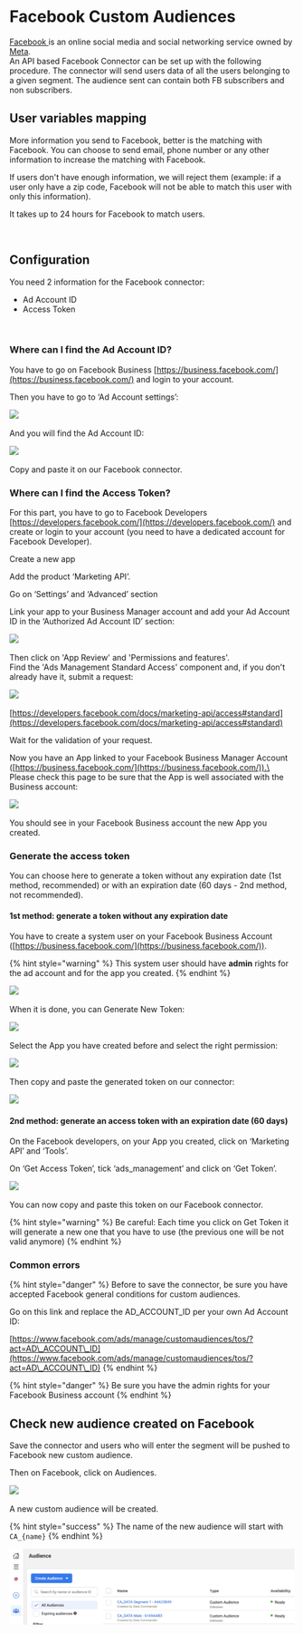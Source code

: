 # Facebook Custom Audiences

[Facebook ](https://www.facebook.com/)is an online social media and social networking service owned by [Meta](https://www.meta.com).\
​An API based Facebook Connector can be set up with the following procedure. The connector will send users data of all the users belonging to a given segment. The audience sent can contain both FB subscribers and non subscribers.

## User variables mapping <a href="#user-variables-mapping" id="user-variables-mapping"></a>

More information you send to Facebook, better is the matching with Facebook. You can choose to send email, phone number or any other information to increase the matching with Facebook.

If users don't have enough information, we will reject them (example: if a user only have a zip code, Facebook will not be able to match this user with only this information).

It takes up to 24 hours for Facebook to match users.

<figure><img src="../../../../.gitbook/assets/Capture d’écran 2022-12-07 à 11.38.21.png" alt=""><figcaption></figcaption></figure>

## Configuration <a href="#configuration" id="configuration"></a>

You need 2 information for the Facebook connector:

* Ad Account ID
* Access Token

<figure><img src="../../../../.gitbook/assets/Capture d’écran 2022-12-07 à 11.38.52.png" alt=""><figcaption></figcaption></figure>

### Where can I find the Ad Account ID? <a href="#where-can-i-find-the-ad-account-id" id="where-can-i-find-the-ad-account-id"></a>

You have to go on Facebook Business [https://business.facebook.com/](https://business.facebook.com/) and login to your account.

Then you have to go to ‘Ad Account settings’:

![](https://2406699966-files.gitbook.io/\~/files/v0/b/gitbook-legacy-files/o/assets%2F-LlBEwG5kQoxsckaoAZh%2F-M9XdQPuLipbdPkbWJl1%2F-M9Xh49TcBPbE8UTl3ud%2FCapture%20d%E2%80%99e%CC%81cran%202020-06-10%20a%CC%80%2010.50.21.png?alt=media\&token=bc4004eb-961a-479c-9fc2-75b741727e89)

And you will find the Ad Account ID:

![](https://2406699966-files.gitbook.io/\~/files/v0/b/gitbook-legacy-files/o/assets%2F-LlBEwG5kQoxsckaoAZh%2F-M9XdQPuLipbdPkbWJl1%2F-M9XgyL7RIyFnGMU6jKh%2FCapture%20d%E2%80%99e%CC%81cran%202020-06-10%20a%CC%80%2011.33.39.png?alt=media\&token=293d02df-f048-4c53-ba0c-7cf9fd3c9e38)

Copy and paste it on our Facebook connector.

### Where can I find the Access Token? <a href="#where-can-i-find-the-access-token" id="where-can-i-find-the-access-token"></a>

For this part, you have to go to Facebook Developers [https://developers.facebook.com/](https://developers.facebook.com/) and create or login to your account (you need to have a dedicated account for Facebook Developer).

Create a new app

Add the product ‘Marketing API’.

Go on ‘Settings’ and ‘Advanced’ section

Link your app to your Business Manager account and add your Ad Account ID in the ‘Authorized Ad Account ID’ section:

![](https://2406699966-files.gitbook.io/\~/files/v0/b/gitbook-legacy-files/o/assets%2F-LlBEwG5kQoxsckaoAZh%2F-M9XdQPuLipbdPkbWJl1%2F-M9XhMTu3uhk2ndkeJnU%2FCapture%20d%E2%80%99e%CC%81cran%202020-06-10%20a%CC%80%2011.01.44.png?alt=media\&token=7e344337-0c2d-4c9a-9c3e-d1b784dd06fd)

Then click on 'App Review' and 'Permissions and features'.\
Find the 'Ads Management Standard Access' component and, if you don't already have it, submit a request:

![](https://2406699966-files.gitbook.io/\~/files/v0/b/gitbook-legacy-files/o/assets%2F-LlBEwG5kQoxsckaoAZh%2F-MK9F2M3b2lh7DHy53vX%2F-MK9FVSXBTOqmwHk1TKN%2FMarketing%20API%20Standard%20access%20request.png?alt=media\&token=37d9e495-2a94-4963-aa8d-fa82e8f86552)

[https://developers.facebook.com/docs/marketing-api/access#standard](https://developers.facebook.com/docs/marketing-api/access#standard)​

Wait for the validation of your request.

Now you have an App linked to your Facebook Business Manager Account ([https://business.facebook.com/](https://business.facebook.com/)).\
Please check this page to be sure that the App is well associated with the Business account:

![](https://2406699966-files.gitbook.io/\~/files/v0/b/gitbook-legacy-files/o/assets%2F-LlBEwG5kQoxsckaoAZh%2F-Ma2qyxWuqeIvtNXLCIg%2F-Ma2rkqvFA5px8jSno8e%2FCapture%20d%E2%80%99e%CC%81cran%202021-05-19%20a%CC%80%2010.55.23.png?alt=media\&token=883787b9-6f0c-4449-8965-2f55826a47dd)

You should see in your Facebook Business account the new App you created.

### Generate the access token <a href="#generate-the-access-token" id="generate-the-access-token"></a>

You can choose here to generate a token without any expiration date (1st method, recommended) or with an expiration date (60 days - 2nd method, not recommended).

#### 1st method: generate a token without any expiration date <a href="#id-1st-method-generate-a-token-without-any-expiration-date" id="id-1st-method-generate-a-token-without-any-expiration-date"></a>

You have to create a system user on your Facebook Business Account ([https://business.facebook.com/](https://business.facebook.com/)).

{% hint style="warning" %}
This system user should have **admin** rights for the ad account and for the app you created.
{% endhint %}

![](https://2406699966-files.gitbook.io/\~/files/v0/b/gitbook-legacy-files/o/assets%2F-LlBEwG5kQoxsckaoAZh%2F-Ma2tlwZHdZbXEDou9iQ%2F-Ma2v-Sz535B9cqmdcgk%2FCapture%20d%E2%80%99e%CC%81cran%202021-05-19%20a%CC%80%2010.55.58.png?alt=media\&token=b6135a3d-95ef-4000-93e4-c587d62b6570)

When it is done, you can Generate New Token:

![](https://2406699966-files.gitbook.io/\~/files/v0/b/gitbook-legacy-files/o/assets%2F-LlBEwG5kQoxsckaoAZh%2F-Ma2tlwZHdZbXEDou9iQ%2F-Ma2vCHFA52RMRQH8Ano%2FCapture%20d%E2%80%99e%CC%81cran%202021-05-19%20a%CC%80%2010.57.44.png?alt=media\&token=de993c18-13d9-4304-afb7-d598ad997bde)

Select the App you have created before and select the right permission:

![](https://2406699966-files.gitbook.io/\~/files/v0/b/gitbook-legacy-files/o/assets%2F-LlBEwG5kQoxsckaoAZh%2F-Ma2tlwZHdZbXEDou9iQ%2F-Ma2vRM4u-gQ-95hsM7I%2FCapture%20d%E2%80%99e%CC%81cran%202021-05-19%20a%CC%80%2010.58.58.png?alt=media\&token=163075c5-44b2-4b3b-b58c-c0c9fa03f8be)

Then copy and paste the generated token on our connector:

![](https://2406699966-files.gitbook.io/\~/files/v0/b/gitbook-legacy-files/o/assets%2F-LlBEwG5kQoxsckaoAZh%2F-Ma2tlwZHdZbXEDou9iQ%2F-Ma2vkpUr\_fPie9UzRtg%2Fimage.png?alt=media\&token=4f7b11b3-4983-4d73-b600-a5247596e34e)

#### 2nd method: generate an access token with an expiration date (60 days) <a href="#id-2nd-method-generate-an-access-token-with-an-expiration-date-60-days" id="id-2nd-method-generate-an-access-token-with-an-expiration-date-60-days"></a>

On the Facebook developers, on your App you created, click on ‘Marketing API’ and ‘Tools’.

On ‘Get Access Token’, tick ‘ads\_management’ and click on ‘Get Token’.

![](https://2406699966-files.gitbook.io/\~/files/v0/b/gitbook-legacy-files/o/assets%2F-LlBEwG5kQoxsckaoAZh%2F-M9XdQPuLipbdPkbWJl1%2F-M9XhW8e0jVMiNtoP9SI%2FCapture%20d%E2%80%99e%CC%81cran%202020-06-10%20a%CC%80%2011.02.09.png?alt=media\&token=7429ca3d-d0c2-4dc1-8af4-b39373aa1814)

You can now copy and paste this token on our Facebook connector.

{% hint style="warning" %}
Be careful: Each time you click on Get Token it will generate a new one that you have to use (the previous one will be not valid anymore)
{% endhint %}

### Common errors <a href="#common-errors" id="common-errors"></a>

{% hint style="danger" %}
Before to save the connector, be sure you have accepted Facebook general conditions for custom audiences.

Go on this link and replace the AD\_ACCOUNT\_ID per your own Ad Account ID:

[https://www.facebook.com/ads/manage/customaudiences/tos/?act=AD\_ACCOUNT\_ID](https://www.facebook.com/ads/manage/customaudiences/tos/?act=AD\_ACCOUNT\_ID)
{% endhint %}

{% hint style="danger" %}
Be sure you have the admin rights for your Facebook Business account
{% endhint %}

## Check new audience created on Facebook <a href="#check-new-audience-created-on-facebook" id="check-new-audience-created-on-facebook"></a>

Save the connector and users who will enter the segment will be pushed to Facebook new custom audience.

Then on Facebook, click on Audiences.

![](https://2406699966-files.gitbook.io/\~/files/v0/b/gitbook-x-prod.appspot.com/o/spaces%2F-LlBEwG5kQoxsckaoAZh%2Fuploads%2FCcMCljiGyyAk13A92c4N%2FCapture%20d%E2%80%99e%CC%81cran%202021-11-25%20a%CC%80%2018.09.45.png?alt=media\&token=b50ce462-0213-4069-a0da-f27e8455a84c)

A new custom audience will be created.

{% hint style="success" %}
The name of the new audience will start with `CA_{name}`
{% endhint %}

![](<../../../../.gitbook/assets/image (4) (1) (1) (1) (1) (1).png>)
